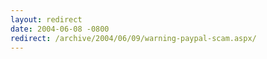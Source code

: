 ```yaml
---
layout: redirect
date: 2004-06-08 -0800
redirect: /archive/2004/06/09/warning-paypal-scam.aspx/
---
```


